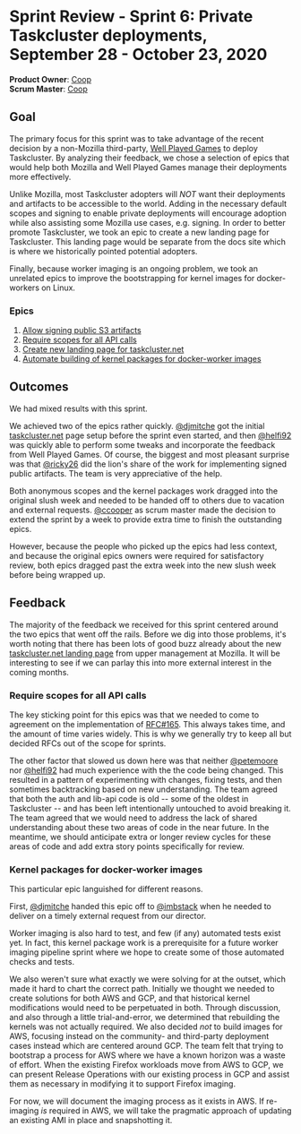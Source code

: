 # Sprint Review - Sprint 6: Private Taskcluster deployments, September 28 - October 23, 2020

**Product Owner**: [Coop](https://github.com/ccooper)<br/>
**Scrum Master**: [Coop](https://github.com/ccooper)

## Goal
The primary focus for this sprint was to take advantage of the recent decision by a non-Mozilla third-party, [Well Played Games](https://wellplayed.games/) to deploy Taskcluster. By analyzing their feedback, we chose a selection of epics that would help both Mozilla and Well Played Games manage their deployments more effectively.

Unlike Mozilla, most Taskcluster adopters will *NOT* want their deployments and artifacts to be accessible to the world. Adding in the necessary default scopes and signing to enable private deployments will encourage adoption while also assisting some Mozilla use cases, e.g. signing. In order to better promote Taskcluster, we took an epic to create a new landing page for Taskcluster. This landing page would be separate from the docs site which is where we historically pointed potential adopters.

Finally, because worker imaging is an ongoing problem, we took an unrelated epics to improve the bootstrapping for kernel images for docker-workers on Linux.

### Epics
1. [Allow signing public S3 artifacts](https://app.zenhub.com/workspaces/services-engineering-5ed15d37c2d9744af28567dc/issues/taskcluster/scrum/19)
2. [Require scopes for all API calls](https://app.zenhub.com/workspaces/services-engineering-5ed15d37c2d9744af28567dc/issues/taskcluster/scrum/27)
3. [Create new landing page for taskcluster.net](https://app.zenhub.com/workspaces/services-engineering-5ed15d37c2d9744af28567dc/issues/taskcluster/scrum/30)
4. [Automate building of kernel packages for docker-worker images](https://app.zenhub.com/workspaces/services-engineering-5ed15d37c2d9744af28567dc/issues/taskcluster/scrum/21)

## Outcomes
We had mixed results with this sprint.

We achieved two of the epics rather quickly. [@djmitche](https://github.com/djmitche) got the initial [taskcluster.net](https://taskcluster.net/) page setup before the sprint even started, and then [@helfi92](https://github.com/helfi92) was quickly able to perform some tweaks and incorporate the feedback from Well Played Games. Of course, the biggest and most pleasant surprise was that [@ricky26](https://github.com/ricky26) did the lion's share of the work for implementing signed public artifacts. The team is very appreciative of the help.

Both anonymous scopes and the kernel packages work dragged into the original slush week and needed to be handed off to others due to vacation and external requests. [@ccooper](https://github.com/ccooper) as scrum master made the decision to extend the sprint by a week to provide extra time to finish the outstanding epics.

However, because the people who picked up the epics had less context, and because the original epics owners were required for satisfactory review, both epics dragged past the extra week into the new slush week before being wrapped up.

## Feedback
The majority of the feedback we received for this sprint centered around the two epics that went off the rails. Before we dig into those problems, it's worth noting that there has been lots of good buzz already about the new [taskcluster.net landing page](https://taskcluster.net/) from upper management at Mozilla. It will be interesting to see if we can parlay this into more external interest in the coming months.

### Require scopes for all API calls
The key sticking point for this epics was that we needed to come to agreement on the implementation of [RFC#165](https://github.com/taskcluster/taskcluster-rfcs/blob/main/rfcs/0165-Anonymous-scopes.md). This always takes time, and the amount of time varies widely. This is why we generally try to keep all but decided RFCs out of the scope for sprints.

The other factor that slowed us down here was that neither [@petemoore](https://github.com/petemoore) nor [@helfi92](https://github.com/helfi92) had much experience with the the code being changed. This resulted in a pattern of experimenting with changes, fixing tests, and then sometimes backtracking based on new understanding. The team agreed that both the auth and lib-api code is old -- some of the oldest in Taskcluster -- and has been left intentionally untouched to avoid breaking it. The team agreed that we would need to address the lack of shared understanding about these two areas of code in the near future. In the meantime, we should anticipate extra or longer review cycles for these areas of code and add extra story points specifically for review.

### Kernel packages for docker-worker images 
This particular epic languished for different reasons.

First, [@djmitche](https://github.com/djmitche) handed this epic off to [@imbstack](https://github.com/imbstack) when he needed to deliver on a timely external request from our director.

Worker imaging is also hard to test, and few (if any) automated tests exist yet. In fact, this kernel package work is a prerequisite for a future worker imaging pipeline sprint where we hope to create some of those automated checks and tests.

We also weren't sure what exactly we were solving for at the outset, which made it hard to chart the correct path. Initially we thought we needed to create solutions for both AWS and GCP, and that historical kernel modifications would need to be perpetuated in both. Through discussion, and also through a little trial-and-error, we determined that rebuilding the kernels was not actually required. We also decided *not* to build images for AWS, focusing instead on the community- and third-party deployment cases instead which are centered around GCP. The team felt that trying to bootstrap a process for AWS where we have a known horizon was a waste of effort. When the existing Firefox workloads move from AWS to GCP, we can present Release Operations with our existing process in GCP and assist them as necessary in modifying it to support Firefox imaging.

For now, we will document the imaging process as it exists in AWS. If re-imaging *is* required in AWS, we will take the pragmatic approach of updating an existing AMI in place and snapshotting it. 